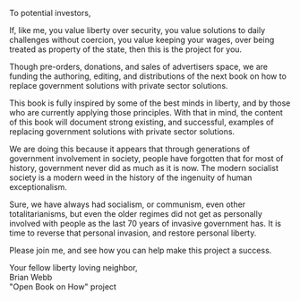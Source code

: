 To potential investors,

If, like me, you value liberty over security, you value solutions to daily challenges without coercion, you value keeping your wages, over being treated as property of the state, then this is the project for you.

Though pre-orders, donations, and sales of advertisers space, we are funding the authoring, editing, and distributions of the next book on how to replace government solutions with private sector solutions.

This book is fully inspired by some of the best minds in liberty, and by those who are currently applying those principles. With that in mind, the content of this book will document strong existing, and successful, examples of replacing government solutions with private sector solutions.

We are doing this because it appears that through generations of government involvement in society, people have forgotten that for most of history, government never did as much as it is now. The modern socialist society is a modern weed in the history of the ingenuity of human exceptionalism.

Sure, we have always had socialism, or communism, even other totalitarianisms, but even the older regimes did not get as personally involved with people as the last 70 years of invasive government has. It is time to reverse that personal invasion, and restore personal liberty.

Please join me, and see how you can help make this project a success.

Your fellow liberty loving neighbor,<br/>
Brian Webb<br/>
"Open Book on How" project<br/>
